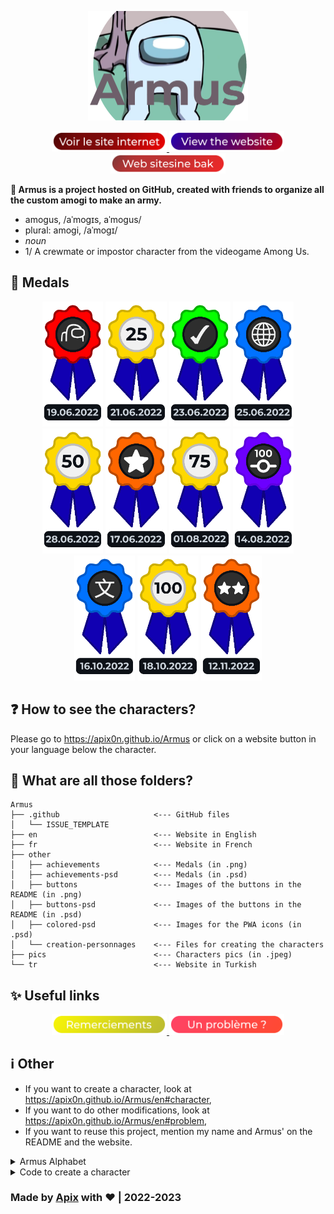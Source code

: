 <p align=center>
    <img src="other/Armus-icon.png" height=175>
</p>

<p align=center>
    <a href="https://apix0n.github.io/Armus/fr">
        <img src="other/buttons/view-website-fr.png" height=32.5 alt="Voir le site internet en Français">
    </a>
    <a href="https://apix0n.github.io/Armus/en">
        <img src="other/buttons/view-website-en.png" height=32.5 alt="View the website in English">
    </a>
    <a href="https://apix0n.github.io/Armus/tr">
        <img src="other/buttons/view-website-tr.png" height=32.5 alt="Web sitesine Türkçede bak">
    </a>
</p>

__🌹 Armus is a project hosted on GitHub, created with friends to organize all the custom amogi to make an army.__

* amogus, /aˈmoɡɪs, aˈmoɡus/ 
* plural: amogi, /aˈmoɡɪ/
* _noun_
* 1/ A crewmate or impostor character from the videogame Among Us.

## 🏅 Medals

<p align=center>
    <img src="other/achievements/creation.png" height=200 title="Creation of the project">
    <img src="other/achievements/25-membres.png" height=200 title="25 members in the army!">
    <img src="other/achievements/certif.png" height=200 title="Project qualified as art by an expert!">
    <img src="other/achievements/site.png" height=200 title="Opening of the website!">
    <img src="other/achievements/50-membres.png" height=200 title="50 members in the army!">
    <img src=other/achievements/10-contributeurs.png height=200 title="10 artists!">
    <img src=other/achievements/75-membres.png height=200 title="75 members in the army!">
    <img src="other/achievements/100-commits.png" height="200" title="100 commits on GitHub!">
    <img src=other/achievements/traduction.png height=200 title="Website's translation">
    <img src=other/achievements/100-membres.png height=200 title="100 members in the army! 🎊">
    <img src=other/achievements/20-contributeurs.png height=200 title="20 artists!">
</p>

## ❓ How to see the characters?

Please go to https://apix0n.github.io/Armus or click on a website button in your language below the character.

## 📁 What are all those folders?

```
Armus
├── .github                     <--- GitHub files
│   └── ISSUE_TEMPLATE
├── en                          <--- Website in English
├── fr                          <--- Website in French
├── other
│   ├── achievements            <--- Medals (in .png)
│   ├── achievements-psd        <--- Medals (in .psd)
│   ├── buttons                 <--- Images of the buttons in the README (in .png)
│   ├── buttons-psd             <--- Images of the buttons in the README (in .psd)
│   ├── colored-psd             <--- Images for the PWA icons (in .psd)
│   └── creation-personnages    <--- Files for creating the characters
├── pics                        <--- Characters pics (in .jpeg)
└── tr                          <--- Website in Turkish
```

## ✨ Useful links
<p align=center>
    <a href="https://apix0n.github.io/Armus/en/#acknowledgements">
        <img src="other/buttons/remerciements.png" height=32.5 alt="Acknowledgements">
    </a>
    <a href="https://apix0n.github.io/Armus/en/#problem">
        <img src="other/buttons/probleme.png" height=32.5 alt="A problem?">
    </a>
</p>

## ℹ️ Other

* If you want to create a character, look at https://apix0n.github.io/Armus/en#character,
* If you want to do other modifications, look at https://apix0n.github.io/Armus/en#problem,
* If you want to reuse this project, mention my name and Armus' on the README and the website.

<details>
    <summary>Armus Alphabet</summary>

**Armus has characters that start with the letters:**

- [x] a 
- [x] b 
- [x] c 
- [x] d 
- [x] e 
- [x] f 
- [x] g 
- [x] h 
- [x] i 
- [x] j 
- [x] k 
- [x] l 
- [x] m 
- [x] n 
- [x] o 
- [x] p 
- [x] q 
- [x] r 
- [x] s 
- [x] t 
- [x] u 
- [x] v 
- [x] w 
- [x] x 
- [x] y 
- [x] z 

</details>

<details>
    <summary>Code to create a character</summary>

If you can't use `accm.sh`, edit the codes below. 

With an acknowledgement in the dedicated section: (+ golden name)
```html
<tr>
<td><a class="ref" href="#AN-[id-acknowledgements]">[charactername]</a></td>
<td><p><img src="pics/[charactername].jpeg"></p></td>
<td><a href="pics/[charactername].jpeg"><span class="material-icons-round">link</span></a></td>
</tr>
```

Without an acknowledgement:
```html
<tr>
<td>[charactername]</td>
<td><p><img src="pics/[charactername].jpeg"></p></td>
<td><a href="pics/[charactername].jpeg"><span class="material-icons-round">link</span></a></td>
</tr>
```
</details>    

### Made by [Apix](https://github.com/Apix0n) with ❤️ | 2022-2023
